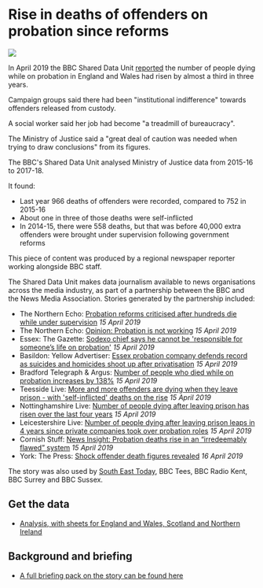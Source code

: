 # Rise in deaths of offenders on probation since reforms

![](https://ichef.bbci.co.uk/news/660/cpsprodpb/662B/production/_104555162_suecapelwithsoncasparattheangelofthenorthin2009courtesyofthecapelfamily.jpg)

In April 2019 the BBC Shared Data Unit [reported](https://www.bbc.co.uk/news/uk-46386117) the number of people dying while on probation in England and Wales had risen by almost a third in three years.

Campaign groups said there had been "institutional indifference" towards offenders released from custody.

A social worker said her job had become "a treadmill of bureaucracy".

The Ministry of Justice said a "great deal of caution was needed when trying to draw conclusions" from its figures.

The BBC's Shared Data Unit analysed Ministry of Justice data from 2015-16 to 2017-18.

It found:

- Last year 966 deaths of offenders were recorded, compared to 752 in 2015-16
- About one in three of those deaths were self-inflicted
- In 2014-15, there were 558 deaths, but that was before 40,000 extra offenders were brought under supervision following government reforms 

This piece of content was produced by a regional newspaper reporter working alongside BBC staff.

The Shared Data Unit makes data journalism available to news organisations across the media industry, as part of a partnership between the BBC and the News Media Association. Stories generated by the partnership included:

* The Northern Echo: [Probation reforms criticised after hundreds die while under supervision](https://www.thenorthernecho.co.uk/news/17573064.probation-reforms-criticised-after-hundreds-die-while-under-supervision/) *15 April 2019*
* The Northern Echo: [Opinion: Probation is not working](https://www.thenorthernecho.co.uk/opinion/17573265.probation-is-not-working/) *15 April 2019*
* Essex: The Gazette: [Sodexo chief says he cannot be 'responsible for someone’s life on probation'](https://www.gazette-news.co.uk/news/17575547.sodexo-chief-says-he-cant-be-responsible-for-someones-life-on-probation/) *15 April 2019*
* Basildon: Yellow Advertiser: [Essex probation company defends record as suicides and homicides shoot up after privatisation](https://www.yellowad.co.uk/article.cfm?id=141535&headline=Essex%20probation%20company%20defends%20record%20as%20suicides%20and%20homicides%20shoot%20up%20after%20privatisation&sectionIs=news&searchyear=2019) *15 April 2019*
* Bradford Telegraph & Argus: [Number of people who died while on probation increases by 138%](https://www.thetelegraphandargus.co.uk/news/17570723.number-of-people-who-died-while-on-probation-increases-by-138/) *15 April 2019*
* Teesside Live: [More and more offenders are dying when they leave prison - with 'self-inflicted' deaths on the rise](https://www.gazettelive.co.uk/news/teesside-news/more-more-offenders-dying-leave-16128718) *15 April 2019*
* Nottinghamshire Live: [Number of people dying after leaving prison has risen over the last four years](https://www.nottinghampost.com/news/uk-world-news/number-people-dying-after-leaving-2738931) *15 April 2019*
* Leicestershire Live: [Number of people dying after leaving prison leaps in 4 years since private companies took over probation roles](https://www.leicestermercury.co.uk/news/uk-world-news/number-people-dying-after-leaving-2738382) *15 April 2019*
* Cornish Stuff: [News Insight: Probation deaths rise in an “irredeemably flawed” system](https://cornishstuff.com/2019/04/15/news-insight-probation-deaths-rise-in-an-irredeemably-flawed-system/) *15 April 2019*
* York: The Press: [Shock offender death figures revealed](https://www.yorkpress.co.uk/news/17574801.number-of-offenders-who-die-while-under-supervision-revealed/) *16 April 2019* 

The story was also used by [South East Today](https://drive.google.com/file/d/1HF9ublcgvr6GAeMgZRLJVTQ9KAJqBhIV/view?usp=sharing), BBC Tees, BBC Radio Kent, BBC Surrey and BBC Sussex.

## Get the data 

* [Analysis, with sheets for England and Wales, Scotland and Northern Ireland](https://docs.google.com/spreadsheets/d/1Ti4TO1Yz0agguM_BJhluCEFuT4cGNkH3iGrbEW0x1Hs/edit?usp=sharing)

## Background and briefing

* [A full briefing pack on the story can be found here](https://docs.google.com/document/d/13o7pZkKY_dAMdTcLiDwn_YcMAwyZ2xlS-j7Hi5UMsgo/edit?usp=sharing)
